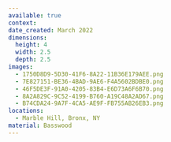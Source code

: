 ```yaml
---
available: true
context:
date_created: March 2022
dimensions:
  height: 4
  width: 2.5
  depth: 2.5
images:
  - 1750D8D9-5D30-41F6-8A22-11B36E179AEE.png
  - 7E827151-BE36-4BAD-9AE6-F4A5602BDBE0.png
  - 46F5DE3F-91A0-4205-83B4-E6D73A6F6B70.png
  - 8A2A829C-9C52-4199-B760-A19C48A2AD67.png
  - B74CDA24-9A7F-4CA5-AE9F-FB755AB26EB3.png
locations:
  - Marble Hill, Bronx, NY
material: Basswood
---
```

